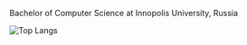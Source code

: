 Bachelor of Computer Science at Innopolis University, Russia


![Top Langs](https://github-readme-stats.vercel.app/api/top-langs/?username=rakavaqaflow&langs_count=5&theme=onedark&hide=CMake,Makefile,ipynb,jupyter%20notebook&count_private=true&card_width=500&bg_color=101010&border_color=404040&title_color=EFEFEF&text_color=54A253)
